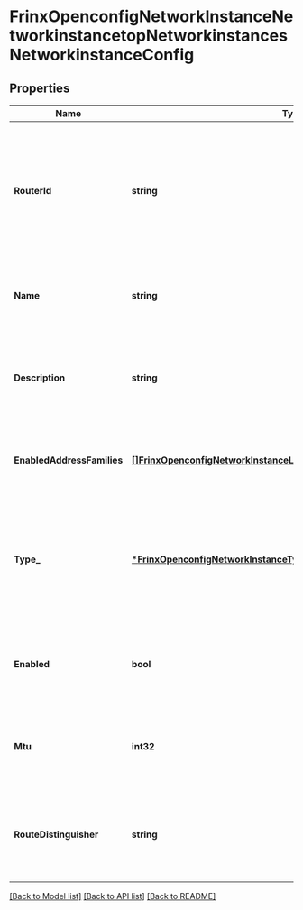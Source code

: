 # FrinxOpenconfigNetworkInstanceNetworkinstancetopNetworkinstancesNetworkinstanceConfig

## Properties
Name | Type | Description | Notes
------------ | ------------- | ------------- | -------------
**RouterId** | **string** | Optional[A identifier for the local network instance - typically used within associated routing protocols or signalling routing information in another network instance] REF:Optional.empty | [optional] [default to null]
**Name** | **string** | Optional[An operator-assigned unique name for the forwarding instance] REF:Optional.empty | [optional] [default to null]
**Description** | **string** | Optional[A free-form string to be used by the network operator to describe the function of this network instance] REF:Optional.empty | [optional] [default to null]
**EnabledAddressFamilies** | [**[]FrinxOpenconfigNetworkInstanceL3EnabledAddressFamiliesIdentityref**](frinx.openconfig.network.instance.l3.EnabledAddressFamiliesIdentityref.md) | Optional[The address families that are to be enabled for this network instance.] REF:Optional.empty | [optional] [default to null]
**Type_** | [***FrinxOpenconfigNetworkInstanceTypeIdentityref**](frinx.openconfig.network.instance.TypeIdentityref.md) | Optional[The type of network instance. The value of this leaf indicates the type of forwarding entries that should be supported by this network instance] REF:Optional.empty | [optional] [default to null]
**Enabled** | **bool** | Optional[Whether the network instance should be configured to be active on the network element] REF:Optional.empty | [optional] [default to null]
**Mtu** | **int32** | Optional[The maximum frame size which should be supported for this instance for Layer 2 frames] REF:Optional.empty | [optional] [default to null]
**RouteDistinguisher** | **string** | Optional[The route distinguisher that should be used for the local VRF or VSI instance when it is signalled via BGP.] REF:Optional.empty | [optional] [default to null]

[[Back to Model list]](../README.md#documentation-for-models) [[Back to API list]](../README.md#documentation-for-api-endpoints) [[Back to README]](../README.md)



